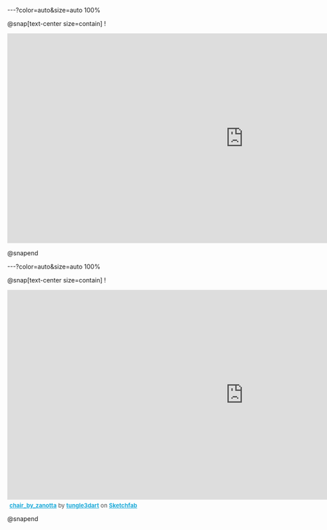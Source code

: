 ---?color=auto&size=auto 100%

@snap[text-center size=contain]
!<div class="sketchfab-embed-wrapper">
    <iframe title="A 3D model" width="1080" height="480" src="https://sketchfab.com/models/15765b8a4c254ed394bb729ae0ed9641/embed?autostart=1&amp;ui_controls=1&amp;ui_infos=1&amp;ui_inspector=1&amp;ui_stop=1&amp;ui_watermark=1&amp;ui_watermark_link=1" frameborder="0" allow="autoplay; fullscreen; vr" mozallowfullscreen="true" webkitallowfullscreen="true"></iframe>
 
</div>
@snapend

---?color=auto&size=auto 100%

@snap[text-center size=contain]
!<div class="sketchfab-embed-wrapper">
    <iframe title="A 3D model" width="1080" height="480" src="https://sketchfab.com/models/15765b8a4c254ed394bb729ae0ed9641/embed?autostart=1&amp;ui_controls=1&amp;ui_infos=1&amp;ui_inspector=1&amp;ui_stop=1&amp;ui_watermark=1&amp;ui_watermark_link=1" frameborder="0" allow="autoplay; fullscreen; vr" mozallowfullscreen="true" webkitallowfullscreen="true"></iframe>
    <p style="font-size: 13px; font-weight: normal; margin: 5px; color: #4A4A4A;">
        <a href="https://sketchfab.com/3d-models/chair-by-zanotta-15765b8a4c254ed394bb729ae0ed9641?utm_medium=embed&utm_source=website&utm_campaign=share-popup" target="_blank" style="font-weight: bold; color: #1CAAD9;">chair_by_zanotta</a>
        by <a href="https://sketchfab.com/tungle3dart?utm_medium=embed&utm_source=website&utm_campaign=share-popup" target="_blank" style="font-weight: bold; color: #1CAAD9;">tungle3dart</a>
        on <a href="https://sketchfab.com?utm_medium=embed&utm_source=website&utm_campaign=share-popup" target="_blank" style="font-weight: bold; color: #1CAAD9;">Sketchfab</a>
    </p>
</div>
@snapend

